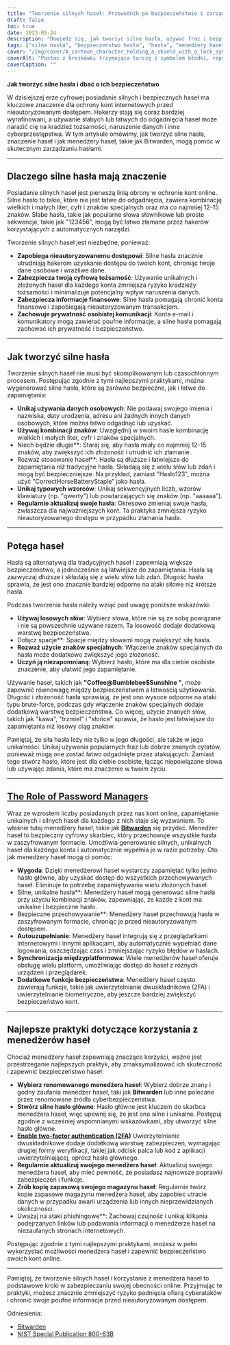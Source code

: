 ```yaml
---
title: "Tworzenie silnych haseł: Przewodnik po bezpieczeństwie i zarządzaniu hasłami"
draft: false
toc: true
date: 2023-05-24
description: "Dowiedz się, jak tworzyć silne hasła, używać fraz i bezpiecznie nimi zarządzać za pomocą menedżerów haseł, takich jak Bitwarden."
tags: ["silne hasła", "bezpieczeństwo hasła", "hasła", "menedżery haseł", "Bitwarden", "bezpieczeństwo online", "cyberbezpieczeństwo", "siła hasła", "ochrona danych", "bezpieczeństwo cyfrowe", "najlepsze praktyki dotyczące haseł", "wskazówki dotyczące haseł", "bezpieczne hasła", "narzędzia do zarządzania hasłami", "prywatność online", "ochrona kont", "bezpieczeństwo danych", "złożoność hasła", "generator haseł", "uwierzytelnianie dwuskładnikowe", "Tworzenie silnych haseł", "przewodnik zarządzania hasłami", "wskazówki dotyczące bezpieczeństwa haseł", "Tworzenie silnych haseł", "ochrona hasłem", "Bezpieczne zarządzanie hasłami", "zalety menedżera haseł", "bezpieczeństwo hasła", "rekomendacje dotyczące menedżera haseł", "najlepsze praktyki dotyczące menedżera haseł", "bezpieczeństwo menedżera haseł", "Funkcje menedżera haseł"]
cover: "/img/cover/A_cartoon_character_holding_a_shield_with_a_lock_symbol.png"
coverAlt: "Postać z kreskówki trzymająca tarczę z symbolem kłódki, reprezentująca bezpieczeństwo i ochronę hasła."
coverCaption: ""
---
```


**Jak tworzyć silne hasła i dbać o ich bezpieczeństwo**

W dzisiejszej erze cyfrowej posiadanie silnych i bezpiecznych haseł ma kluczowe znaczenie dla ochrony kont internetowych przed nieautoryzowanym dostępem. Hakerzy stają się coraz bardziej wyrafinowani, a używanie słabych lub łatwych do odgadnięcia haseł może narazić cię na kradzież tożsamości, naruszenie danych i inne cyberprzestępstwa. W tym artykule omówimy, jak tworzyć silne hasła, znaczenie haseł i jak menedżery haseł, takie jak Bitwarden, mogą pomóc w skutecznym zarządzaniu hasłami.

______

## Dlaczego silne hasła mają znaczenie

Posiadanie silnych haseł jest pierwszą linią obrony w ochronie kont online. Silne hasło to takie, które nie jest łatwe do odgadnięcia, zawiera kombinację wielkich i małych liter, cyfr i znaków specjalnych oraz ma co najmniej 12-15 znaków. Słabe hasła, takie jak popularne słowa słownikowe lub proste sekwencje, takie jak "123456", mogą być łatwo złamane przez hakerów korzystających z automatycznych narzędzi.

Tworzenie silnych haseł jest niezbędne, ponieważ:

- **Zapobiega nieautoryzowanemu dostępowi**: Silne hasła znacznie utrudniają hakerom uzyskanie dostępu do twoich kont, chroniąc twoje dane osobowe i wrażliwe dane.
- **Zabezpiecza twoją cyfrową tożsamość**: Używanie unikalnych i złożonych haseł dla każdego konta zmniejsza ryzyko kradzieży tożsamości i minimalizuje potencjalny wpływ naruszenia danych.
- **Zabezpiecza informacje finansowe**: Silne hasła pomagają chronić konta finansowe i zapobiegają nieautoryzowanym transakcjom.
- **Zachowuje prywatność osobistej komunikacji**: Konta e-mail i komunikatory mogą zawierać poufne informacje, a silne hasła pomagają zachować ich prywatność i bezpieczeństwo.

______

## Jak tworzyć silne hasła

Tworzenie silnych haseł nie musi być skomplikowanym lub czasochłonnym procesem. Postępując zgodnie z tymi najlepszymi praktykami, można wygenerować silne hasła, które są zarówno bezpieczne, jak i łatwe do zapamiętania:

- **Unikaj używania danych osobowych**: Nie podawaj swojego imienia i nazwiska, daty urodzenia, adresu ani żadnych innych danych osobowych, które można łatwo odgadnąć lub uzyskać.
- **Używaj kombinacji znaków**: Uwzględnij w swoim haśle kombinację wielkich i małych liter, cyfr i znaków specjalnych.
- Niech będzie długie**: Staraj się, aby hasła miały co najmniej 12-15 znaków, aby zwiększyć ich złożoność i utrudnić ich złamanie.
- Rozważ stosowanie haseł**: Hasła są dłuższe i łatwiejsze do zapamiętania niż tradycyjne hasła. Składają się z wielu słów lub zdań i mogą być bezpieczniejsze. Na przykład, zamiast "Hasło123", można użyć "CorrectHorseBatteryStaple" jako hasła.
- **Unikaj typowych wzorców**: Unikaj sekwencyjnych liczb, wzorów klawiatury (np. "qwerty") lub powtarzających się znaków (np. "aaaaaa").
- **Regularnie aktualizuj swoje hasła**: Okresowo zmieniaj swoje hasła, zwłaszcza dla najważniejszych kont. Ta praktyka zmniejsza ryzyko nieautoryzowanego dostępu w przypadku złamania hasła.

______

## Potęga haseł

Hasła są alternatywą dla tradycyjnych haseł i zapewniają większe bezpieczeństwo, a jednocześnie są łatwiejsze do zapamiętania. Hasła są zazwyczaj dłuższe i składają się z wielu słów lub zdań. Długość hasła sprawia, że jest ono znacznie bardziej odporne na ataki siłowe niż krótsze hasła.

Podczas tworzenia hasła należy wziąć pod uwagę poniższe wskazówki:

- **Używaj losowych słów**: Wybierz słowa, które nie są ze sobą powiązane i nie są powszechnie używane razem. Ta losowość dodaje dodatkową warstwę bezpieczeństwa.
- Dołącz spacje**: Spacje między słowami mogą zwiększyć siłę hasła.
- **Rozważ użycie znaków specjalnych**: Włączenie znaków specjalnych do hasła może dodatkowo zwiększyć jego złożoność.
- **Uczyń ją niezapomnianą**: Wybierz hasło, które ma dla ciebie osobiste znaczenie, aby ułatwić jego zapamiętanie.

Używanie haseł, takich jak **"Coffee@Bumblebee$Sunshine "**, może zapewnić równowagę między bezpieczeństwem a łatwością użytkowania. Długość i złożoność hasła sprawiają, że jest ono wysoce odporne na ataki typu brute-force, podczas gdy włączenie znaków specjalnych dodaje dodatkową warstwę bezpieczeństwa. Co więcej, użycie znanych słów, takich jak "kawa", "trzmiel" i "słońce" sprawia, że hasło jest łatwiejsze do zapamiętania niż losowy ciąg znaków.

Pamiętaj, że siła hasła leży nie tylko w jego długości, ale także w jego unikalności. Unikaj używania popularnych fraz lub dobrze znanych cytatów, ponieważ mogą one zostać łatwo odgadnięte przez atakujących. Zamiast tego stwórz hasło, które jest dla ciebie osobiste, łącząc niepowiązane słowa lub używając zdania, które ma znaczenie w twoim życiu.

______

## [The Role of Password Managers](https://simeononsecurity.ch/articles/bitwarden-and-keepassxc-vs-the-rest/)

Wraz ze wzrostem liczby posiadanych przez nas kont online, zapamiętanie unikalnych i silnych haseł dla każdego z nich staje się wyzwaniem. To właśnie tutaj menedżery haseł, takie jak [**Bitwarden**](https://simeononsecurity.ch/articles/bitwarden-and-keepassxc-vs-the-rest/) się przydać. Menedżer haseł to bezpieczny cyfrowy skarbiec, który przechowuje wszystkie hasła w zaszyfrowanym formacie. Umożliwia generowanie silnych, unikalnych haseł dla każdego konta i automatycznie wypełnia je w razie potrzeby. Oto jak menedżery haseł mogą ci pomóc:

- **Wygoda**: Dzięki menedżerowi haseł wystarczy zapamiętać tylko jedno hasło główne, aby uzyskać dostęp do wszystkich przechowywanych haseł. Eliminuje to potrzebę zapamiętywania wielu złożonych haseł.
- Silne, unikalne hasła**: Menedżery haseł mogą generować silne hasła przy użyciu kombinacji znaków, zapewniając, że każde z kont ma unikalne i bezpieczne hasło.
- Bezpieczne przechowywanie**: Menedżery haseł przechowują hasła w zaszyfrowanym formacie, chroniąc je przed nieautoryzowanym dostępem.
- **Autouzupełnianie**: Menedżery haseł integrują się z przeglądarkami internetowymi i innymi aplikacjami, aby automatycznie wypełniać dane logowania, oszczędzając czas i zmniejszając ryzyko błędów w hasłach.
- **Synchronizacja międzyplatformowa**: Wiele menedżerów haseł oferuje obsługę wielu platform, umożliwiając dostęp do haseł z różnych urządzeń i przeglądarek.
- **Dodatkowe funkcje bezpieczeństwa**: Menedżery haseł często zawierają funkcje, takie jak uwierzytelnianie dwuskładnikowe (2FA) i uwierzytelnianie biometryczne, aby jeszcze bardziej zwiększyć bezpieczeństwo kont.

______

## Najlepsze praktyki dotyczące korzystania z menedżerów haseł

Chociaż menedżery haseł zapewniają znaczące korzyści, ważne jest przestrzeganie najlepszych praktyk, aby zmaksymalizować ich skuteczność i zapewnić bezpieczeństwo haseł:

- **Wybierz renomowanego menedżera haseł**: Wybierz dobrze znany i godny zaufania menedżer haseł, taki jak **Bitwarden** lub inne polecane przez renomowane źródła cyberbezpieczeństwa.
- **Stwórz silne hasło główne**: Hasło główne jest kluczem do skarbca menedżera haseł, więc upewnij się, że jest ono silne i unikalne. Postępuj zgodnie z wcześniej wspomnianymi wskazówkami, aby utworzyć silne hasło główne.
- [**Enable two-factor authentication (2FA)**](https://simeononsecurity.ch/articles/what-are-the-diferent-kinds-of-factors-in-mfa/) Uwierzytelnianie dwuskładnikowe dodaje dodatkową warstwę zabezpieczeń, wymagając drugiej formy weryfikacji, takiej jak odcisk palca lub kod z aplikacji uwierzytelniającej, oprócz hasła głównego.
- **Regularnie aktualizuj swojego menedżera haseł**: Aktualizuj swojego menedżera haseł, aby mieć pewność, że posiadasz najnowsze poprawki zabezpieczeń i funkcje.
- **Zrób kopię zapasową swojego magazynu haseł**: Regularnie twórz kopie zapasowe magazynu menedżera haseł, aby zapobiec utracie danych w przypadku awarii urządzenia lub innych nieprzewidzianych okoliczności.
- Uważaj na ataki phishingowe**: Zachowaj czujność i unikaj klikania podejrzanych linków lub podawania informacji o menedżerze haseł na niezaufanych stronach internetowych.

Postępując zgodnie z tymi najlepszymi praktykami, możesz w pełni wykorzystać możliwości menedżera haseł i zapewnić bezpieczeństwo swoich kont online.

______

Pamiętaj, że tworzenie silnych haseł i korzystanie z menedżera haseł to podstawowe kroki w zabezpieczaniu swojej obecności online. Przyjmując te praktyki, możesz znacznie zmniejszyć ryzyko padnięcia ofiarą cyberataków i chronić swoje poufne informacje przed nieautoryzowanym dostępem.

Odniesienia:
- [Bitwarden](https://bitwarden.com/)
- [NIST Special Publication 800-63B](https://pages.nist.gov/800-63-3/sp800-63b.html)
